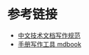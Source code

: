 # 参考链接

- [中文技术文档写作规范](https://github.com/ruanyf/document-style-guide)
- [手册写作工具 mdbook](https://rust-lang-nursery.github.io/mdBook/)